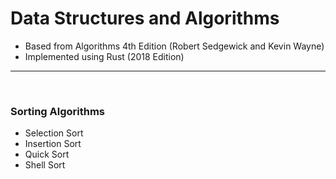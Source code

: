 # Data Structures and Algorithms

- Based from Algorithms 4th Edition (Robert Sedgewick and Kevin Wayne)
- Implemented using Rust (2018 Edition)

---

<br/>

### Sorting Algorithms

- Selection Sort
- Insertion Sort
- Quick Sort
- Shell Sort
